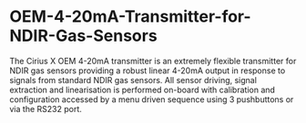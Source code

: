 # OEM-4-20mA-Transmitter-for-NDIR-Gas-Sensors
The Cirius X OEM 4-20mA transmitter is an extremely flexible transmitter for NDIR gas sensors providing a robust linear 4-20mA output in response to signals from standard NDIR gas sensors. All sensor driving, signal extraction and linearisation is performed on-board with calibration and configuration accessed by a menu driven sequence using 3 pushbuttons or via the RS232 port.
